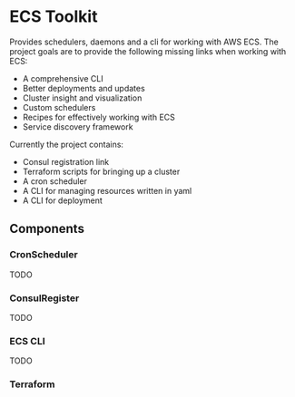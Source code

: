 # ECS Toolkit

Provides schedulers, daemons and a cli for working with AWS ECS. The project goals are to provide the following missing links when working with ECS:

- A comprehensive CLI
- Better deployments and updates
- Cluster insight and visualization
- Custom schedulers
- Recipes for effectively working with ECS
- Service discovery framework

Currently the project contains:

- Consul registration link
- Terraform scripts for bringing up a cluster
- A cron scheduler
- A CLI for managing resources written in yaml
- A CLI for deployment

## Components

### CronScheduler

TODO

### ConsulRegister

TODO

### ECS CLI

TODO

### Terraform
